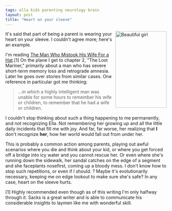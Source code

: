 ```yaml
---
tags: ella kids parenting neurology brain
layout: post
title: "Heart on your sleeve"
---
```




<p><a href="http://www.flickr.com/photos/cwinters/3672551191/"
title="Beautiful girl by Chris Winters, on Flickr"><img
src="http://farm3.static.flickr.com/2465/3672551191_8e8549bcde_m.jpg"
width="160" height="240" border="0" alt="Beautiful girl" 
align="right" /></a></p>

<p>It's said that part of being a parent is wearing your heart on
your sleeve. I couldn't agree more; here's an example.

<p>I'm reading <u><a href="">The Man Who Mistook His Wife For a
Hat</a></u>.[1] On the plane I get to chapter 2, "The Lost
Mariner," primarily about a man who has severe short-term memory
loss and retrograde amnesia. Later he goes over stories from
similar cases. One reference in particular got me thinking:</p>

<blockquote>
...in which a highly intelligent man was unable for some hours to
remember his wife or children, to remember that he had a wife or
children.
</blockquote>

<p>I couldn't stop thinking about such a thing happening to me
permanently, and not recognizing Ella. Not remembering her
growing up and all the little daily incidents that fill me with
joy. And far, far worse, her realizing that <b>I</b> don't
recognize <b>her</b>, how her world would fall out from under
her.</p>

<p>This is probably a common action among parents, playing out
awful scenarios where you die and think about your kid, or where
you get forced off a bridge into icy water and you cannot rescue
her. Or even where she's running down the sidewalk, her sandal
catches on the edge of a segment and she faceplants nosefirst,
coming up a bloody mess. I don't know how to stop such
repetitions, or even if I should. ? Maybe it's evolutionarily
necessary, keeping me on edge lookout to make sure she's safe? In
any case, heart on the sleeve hurts.</p>

<p>[1] Highly recommended even though as of this writing I'm only
halfway through it. Sacks is a great writer and is able to
communicate his considerable insights to laymen like me with
wonderful skill.</p>



